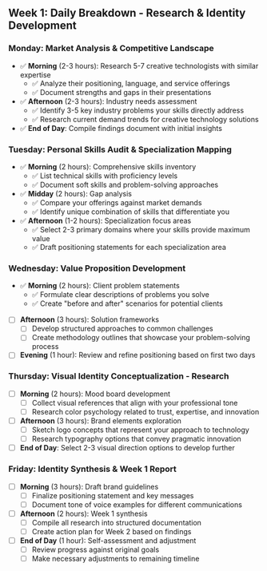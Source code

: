 ## Week 1: Daily Breakdown - Research & Identity Development

### Monday: Market Analysis & Competitive Landscape
- ✅ **Morning** (2-3 hours): Research 5-7 creative technologists with similar expertise
    - ✅ Analyze their positioning, language, and service offerings
    - ✅ Document strengths and gaps in their presentations
- ✅ **Afternoon** (2-3 hours): Industry needs assessment
    - ✅ Identify 3-5 key industry problems your skills directly address
    - ✅ Research current demand trends for creative technology solutions
- ✅ **End of Day**: Compile findings document with initial insights

### Tuesday: Personal Skills Audit & Specialization Mapping
- ✅ **Morning** (2 hours): Comprehensive skills inventory
    - ✅ List technical skills with proficiency levels
    - ✅ Document soft skills and problem-solving approaches
- ✅ **Midday** (2 hours): Gap analysis
    - ✅ Compare your offerings against market demands
    - ✅ Identify unique combination of skills that differentiate you
- ✅ **Afternoon** (1-2 hours): Specialization focus areas
    - ✅ Select 2-3 primary domains where your skills provide maximum value
    - ✅ Draft positioning statements for each specialization area

### Wednesday: Value Proposition Development
- ✅ **Morning** (2 hours): Client problem statements
    - ✅ Formulate clear descriptions of problems you solve
    - ✅ Create "before and after" scenarios for potential clients
- [ ] **Afternoon** (3 hours): Solution frameworks
    - [ ] Develop structured approaches to common challenges
    - [ ] Create methodology outlines that showcase your problem-solving process
- [ ] **Evening** (1 hour): Review and refine positioning based on first two days

### Thursday: Visual Identity Conceptualization - Research
- [ ] **Morning** (2 hours): Mood board development
    - [ ] Collect visual references that align with your professional tone
    - [ ] Research color psychology related to trust, expertise, and innovation
- [ ] **Afternoon** (3 hours): Brand elements exploration
    - [ ] Sketch logo concepts that represent your approach to technology
    - [ ] Research typography options that convey pragmatic innovation
- [ ] **End of Day**: Select 2-3 visual direction options to develop further

### Friday: Identity Synthesis & Week 1 Report
- [ ] **Morning** (3 hours): Draft brand guidelines
    - [ ] Finalize positioning statement and key messages
    - [ ] Document tone of voice examples for different communications
- [ ] **Afternoon** (2 hours): Week 1 synthesis
    - [ ] Compile all research into structured documentation
    - [ ] Create action plan for Week 2 based on findings
- [ ] **End of Day** (1 hour): Self-assessment and adjustment
    - [ ] Review progress against original goals
    - [ ] Make necessary adjustments to remaining timeline

